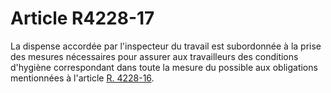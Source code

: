 # Article R4228-17

  
La dispense accordée par l'inspecteur du travail est subordonnée à la prise des mesures nécessaires pour assurer aux travailleurs des conditions d'hygiène correspondant dans toute la mesure du possible aux obligations mentionnées à l'article [R. 4228-16][1].

 [1]: /affichCodeArticle.do?cidTexte=LEGITEXT000006072050&idArticle=LEGIARTI000018489248&dateTexte=&categorieLien=cid